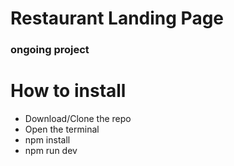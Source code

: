 # Restaurant Landing Page

### ongoing project

# How to install

- Download/Clone the repo
- Open the terminal
- npm install
- npm run dev
